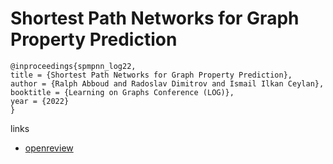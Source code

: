 # Shortest Path Networks for Graph Property Prediction

```
@inproceedings{spmpnn_log22,
title = {Shortest Path Networks for Graph Property Prediction},
author = {Ralph Abboud and Radoslav Dimitrov and Ismail Ilkan Ceylan},
booktitle = {Learning on Graphs Conference (LOG)},
year = {2022}
}
```

links
- [openreview](https://openreview.net/forum?id=mWzWvMxuFg1)
